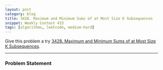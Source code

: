```yaml
---
layout: post
category: blog
title: 3428. Maximum and Minimum Sums of at Most Size K Subsequences
snippet: Weekly Contest 433
tags: [algorithms, leetcode, medium-hard]
---
```


Give this problem a try [3428. Maximum and Minimum Sums of at Most Size K Subsequences](https://leetcode.com/problems/maximum-and-minimum-sums-of-at-most-size-k-subsequences/description/).

---

### Problem Statement